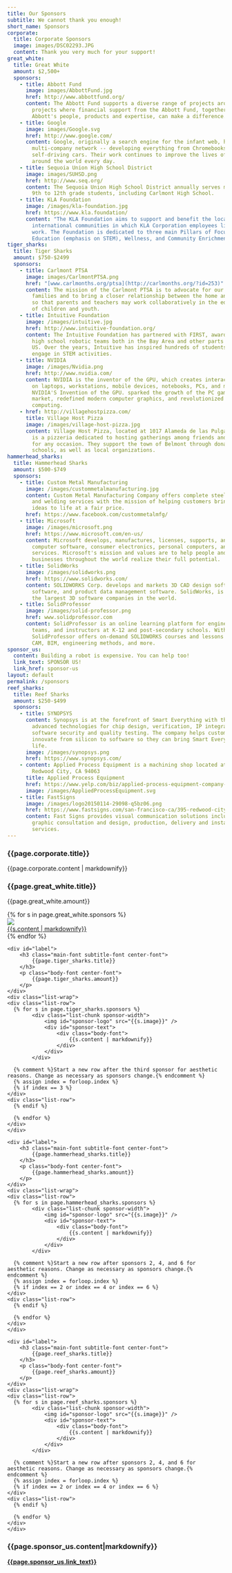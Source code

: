 ```yaml
---
title: Our Sponsors
subtitle: We cannot thank you enough!
short_name: Sponsors
corporate:
  title: Corporate Sponsors
  image: images/DSC02293.JPG
  content: Thank you very much for your support!
great_white:
  title: Great White
  amount: $2,500+
  sponsors:
    - title: Abbott Fund
      image: images/AbbottFund.jpg
      href: http://www.abbottfund.org/
      content: The Abbott Fund supports a diverse range of projects around the globe –
        projects where financial support from the Abbott Fund, together with
        Abbott's people, products and expertise, can make a difference.
    - title: Google
      image: images/Google.svg
      href: http://www.google.com/
      content: Google, originally a search engine for the infant web, has grown into a
        multi-company network -- developing everything from Chromebooks to
        self-driving cars. Their work continues to improve the lives of people
        around the world every day.
    - title: Sequoia Union High School District
      image: images/SUHSD.png
      href: http://www.seq.org/
      content: The Sequoia Union High School District annually serves more than 8900
        9th to 12th grade students, including Carlmont High School.
    - title: KLA Foundation
      image: /images/kla-foundation.jpg
      href: https://www.kla.foundation/
      content: "The KLA Foundation aims to support and benefit the local and
        international communities in which KLA Corporation employees live and
        work. The Foundation is dedicated to three main Pillars of Focus:
        Education (emphasis on STEM), Wellness, and Community Enrichment."
tiger_sharks:
  title: Tiger Sharks
  amount: $750-$2499
  sponsors:
    - title: Carlmont PTSA
      image: images/CarlmontPTSA.png
      href: "[www.carlmonths.org/ptsa](http://carlmonths.org/?id=253)"
      content: The mission of the Carlmont PTSA is to advocate for our students and
        families and to bring a closer relationship between the home and school
        so that parents and teachers may work collaboratively in the education
        of children and youth.
    - title: Intuitive Foundation
      image: /images/intuitive.jpg
      href: http://www.intuitive-foundation.org/
      content: The Intuitive Foundation has partnered with FIRST, awarding grants to
        high school robotic teams both in the Bay Area and other parts of the
        US. Over the years, Intuitive has inspired hundreds of students to
        engage in STEM activities.
    - title: NVIDIA
      image: /images/Nvidia.png
      href: http://www.nvidia.com/
      content: NVIDIA is the inventor of the GPU, which creates interactive graphics
        on laptops, workstations, mobile devices, notebooks, PCs, and more.
        NVIDIA'S Invention of the GPU. sparked the growth of the PC gaming
        market, redefined modern computer graphics, and revolutionized parallel
        computing.
    - href: http://villagehostpizza.com/
      title: Village Host Pizza
      image: /images/village-host-pizza.jpg
      content: Village Host Pizza, located at 1017 Alameda de las Pulgas, Belmont, CA,
        is a pizzeria dedicated to hosting gatherings among friends and family
        for any occasion. They support the town of Belmont through donations to
        schools, as well as local organizations.
hammerhead_sharks:
  title: Hammerhead Sharks
  amount: $500-$749
  sponsors:
    - title: Custom Metal Manufacturing
      image: /images/custommetalmanufacturing.jpg
      content: Custom Metal Manufacturing Company offers complete steel fabrication
        and welding services with the mission of helping customers bring their
        ideas to life at a fair price.
      href: https://www.facebook.com/custommetalmfg/
    - title: Microsoft
      image: /images/microsoft.png
      href: https://www.microsoft.com/en-us/
      content: Microsoft develops, manufactures, licenses, supports, and sells
        computer software, consumer electronics, personal computers, and related
        services. Microsoft's mission and values are to help people and
        businesses throughout the world realize their full potential.
    - title: SolidWorks
      image: /images/solidworks.png
      href: https://www.solidworks.com/
      content: SOLIDWORKS Corp. develops and markets 3D CAD design software, analysis
        software, and product data management software. SolidWorks, is one of
        the largest 3D software companies in the world.
    - title: SolidProfessor
      image: /images/solid-professor.png
      href: www.solidprofessor.com
      content: SolidProfessor is an online learning platform for engineers, design
        teams, and instructors at K-12 and post-secondary schools. With a
        SolidProfessor offers on-demand SOLIDWORKS courses and lessons in CAD,
        CAM, BIM, engineering methods, and more.
sponsor_us:
  content: Building a robot is expensive. You can help too!
  link_text: SPONSOR US!
  link_href: sponsor-us
layout: default
permalink: /sponsors
reef_sharks:
  title: Reef Sharks
  amount: $250-$499
  sponsors:
    - title: SYNOPSYS
      content: Synopsys is at the forefront of Smart Everything with the world’s most
        advanced technologies for chip design, verification, IP integration, and
        software security and quality testing. The company helps customers
        innovate from silicon to software so they can bring Smart Everything to
        life.
      image: /images/synopsys.png
      href: https://www.synopsys.com/
    - content: Applied Process Equipment is a machining shop located at 2620 Bay Rd,
        Redwood City, CA 94063
      title: Applied Process Equipment
      href: https://www.yelp.com/biz/applied-process-equipment-company-redwood-city
      image: /images/AppliedProcessEquipment.svg
    - title: FastSigns
      image: /images/logo20150114-29098-q5bz06.png
      href: https://www.fastsigns.com/san-francisco-ca/395-redwood-city
      content: Fast Signs provides visual communication solutions including sign and
        graphic consultation and design, production, delivery and installation
        services.
---
```

<div class="parallax-window" data-parallax="scroll" data-image-src="{{page.corporate.image}}" data-position="center center" data-speed="0.7"></div>

<div class="content-wrap secondary-background">
	<h3 class="main-font title-font white-font">
		{{page.corporate.title}}
	</h3>
	<div class="body-font white-font">
		{{page.corporate.content | markdownify}}
	</div>
</div>

<div class="content-wrap">
	<div id="label">
		<h3 class="main-font subtitle-font center-font">
			{{page.great_white.title}}
		</h3>
		<p class="body-font center-font">
			{{page.great_white.amount}}
		</p>
	</div>
	<div id="sponsors">
    {% for s in page.great_white.sponsors %}
		<div class="sponsor">
			<div class="logo">
				<img src="{{s.image}}">
			</div>
			<div class="description"><a href="{{s.href}}" target='_blank'>{{s.content | markdownify}}</a></div>
		</div>
    {% endfor %}
	</div>


	<div id="label">
		<h3 class="main-font subtitle-font center-font">
			{{page.tiger_sharks.title}}
		</h3>
		<p class="body-font center-font">
			{{page.tiger_sharks.amount}}
		</p>
	</div>
	<div class="list-wrap">
    <div class="list-row">
      {% for s in page.tiger_sharks.sponsors %}
			<div class="list-chunk sponsor-width">
				<img id="sponsor-logo" src="{{s.image}}" />
				<div id="sponsor-text">
					<div class="body-font">
						{{s.content | markdownify}}
					</div>
				</div>
			</div>

      {% comment %}Start a new row after the third sponsor for aesthetic reasons. Change as necessary as sponsors change.{% endcomment %}
      {% assign index = forloop.index %}
      {% if index == 3 %}
    </div>
    <div class="list-row">
      {% endif %}

      {% endfor %}
    </div>
	</div>

	<div id="label">
		<h3 class="main-font subtitle-font center-font">
			{{page.hammerhead_sharks.title}}
		</h3>
		<p class="body-font center-font">
			{{page.hammerhead_sharks.amount}}
		</p>
	</div>
	<div class="list-wrap">
    <div class="list-row">
      {% for s in page.hammerhead_sharks.sponsors %}
			<div class="list-chunk sponsor-width">
				<img id="sponsor-logo" src="{{s.image}}" />
				<div id="sponsor-text">
					<div class="body-font">
						{{s.content | markdownify}}
					</div>
				</div>
			</div>

      {% comment %}Start a new row after sponsors 2, 4, and 6 for aesthetic reasons. Change as necessary as sponsors change.{% endcomment %}
      {% assign index = forloop.index %}
      {% if index == 2 or index == 4 or index == 6 %}
    </div>
    <div class="list-row">
      {% endif %}
      
      {% endfor %}
    </div>
	</div>

	<div id="label">
		<h3 class="main-font subtitle-font center-font">
			{{page.reef_sharks.title}}
		</h3>
		<p class="body-font center-font">
			{{page.reef_sharks.amount}}
		</p>
	</div>
	<div class="list-wrap">
    <div class="list-row">
      {% for s in page.reef_sharks.sponsors %}
			<div class="list-chunk sponsor-width">
				<img id="sponsor-logo" src="{{s.image}}" />
				<div id="sponsor-text">
					<div class="body-font">
						{{s.content | markdownify}}
					</div>
				</div>
			</div>

      {% comment %}Start a new row after sponsors 2, 4, and 6 for aesthetic reasons. Change as necessary as sponsors change.{% endcomment %}
      {% assign index = forloop.index %}
      {% if index == 2 or index == 4 or index == 6 %}
    </div>
    <div class="list-row">
      {% endif %}
      
      {% endfor %}
    </div>
	</div>
</div>

<div id="redirect-wrap">
	<div id="redirect-text">
		<h3 class="sub-font">
			{{page.sponsor_us.content|markdownify}}
		</h3>
	</div>
	<div id="redirect-btn">
		<a class="wsite-button wsite-button-large" href="{{page.sponsor_us.link_href}}">
				<span class="wsite-button-inner"><strong>{{page.sponsor_us.link_text}}</strong></span>
			</a>
	</div>
</div>

<!--#split-wrap creates a horizontal divider between preceding and following content-->
<div id="split-wrap"></div>
<!--END PAGE CONTENT-->
